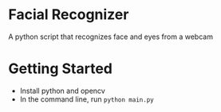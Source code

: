 # Facial Recognizer

A python script that recognizes face and eyes from a webcam

# Getting Started

* Install python and opencv
* In the command line, run `python main.py`